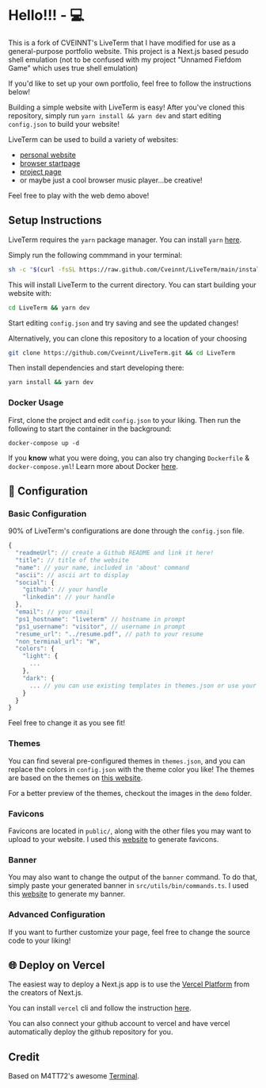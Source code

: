 # Hello!!! - 💻

This is a fork of CVEINNT's LiveTerm that I have modified for use as a general-purpose portfolio website. This project is a Next.js based pesudo shell emulation (not to be confused with my project "Unnamed Fiefdom Game" which uses true shell emulation)

If you'd like to set up your own portfolio, feel free to follow the instructions below!

Building a simple website with LiveTerm is easy! After you've cloned this repository, simply run `yarn install && yarn dev` and start editing `config.json` to build your website!

LiveTerm can be used to build a variety of websites:

- [personal website](https://miaquain.art)
- [browser startpage](https://livetermstart.vercel.app/)
- [project page](https://liveterm.vercel.app/)
- or maybe just a cool browser music player...be creative!

Feel free to play with the web demo above!


## Setup Instructions

LiveTerm requires the `yarn` package manager. You can install `yarn` [here](https://classic.yarnpkg.com/lang/en/docs/install/).

Simply run the following commmand in your terminal:

```bash
sh -c "$(curl -fsSL https://raw.github.com/Cveinnt/LiveTerm/main/install/install.sh)"
```

This will install LiveTerm to the current directory. You can start building your website with:

```bash
cd LiveTerm && yarn dev
```

Start editing `config.json` and try saving and see the updated changes!

Alternatively, you can clone this repository to a location of your choosing

```bash
git clone https://github.com/Cveinnt/LiveTerm.git && cd LiveTerm
```

Then install dependencies and start developing there:

```bash
yarn install && yarn dev
```

### Docker Usage

First, clone the project and edit `config.json` to your liking. Then run the following to start the container in the background:

```shell
docker-compose up -d
```

If you **know** what you were doing, you can also try changing `Dockerfile` & `docker-compose.yml`!
Learn more about Docker [here](https://docs.docker.com/get-started/overview/ 'here').

## 📄 Configuration

### Basic Configuration

90% of LiveTerm's configurations are done through the `config.json` file.

```javascript
{
  "readmeUrl": // create a Github README and link it here!
  "title": // title of the website
  "name": // your name, included in 'about' command
  "ascii": // ascii art to display
  "social": {
    "github": // your handle
    "linkedin": // your handle
  },
  "email": // your email
  "ps1_hostname": "liveterm" // hostname in prompt
  "ps1_username": "visitor", // username in prompt
  "resume_url": "../resume.pdf", // path to your resume
  "non_terminal_url": "W",
  "colors": {
    "light": {
      ...
    },
    "dark": {
      ... // you can use existing templates in themes.json or use your own!
    }
  }
}
```

Feel free to change it as you see fit!

### Themes

You can find several pre-configured themes in `themes.json`, and you can replace the colors in `config.json` with the theme color you like! The themes are based on the themes on [this website](https://glitchbone.github.io/vscode-base16-term/#/).

For a better preview of the themes, checkout the images in the `demo` folder.

### Favicons

Favicons are located in `public/`, along with the other files you may want to upload to your website. I used this [website](https://www.favicon-generator.org/) to generate favicons.

### Banner

You may also want to change the output of the `banner` command. To do that, simply paste your generated banner in `src/utils/bin/commands.ts`. I used this [website](https://manytools.org/hacker-tools/ascii-banner/) to generate my banner.

### Advanced Configuration

If you want to further customize your page, feel free to change the source code to your liking!

## 🌐 Deploy on Vercel

The easiest way to deploy a Next.js app is to use the [Vercel Platform](https://vercel.com/) from the creators of Next.js.

You can install `vercel` cli and follow the instruction [here](https://vercel.com/docs/concepts/deployments/overview).

You can also connect your github account to vercel and have vercel automatically deploy the github repository for you.

## Credit

Based on M4TT72's awesome [Terminal](https://github.com/m4tt72/terminal).
